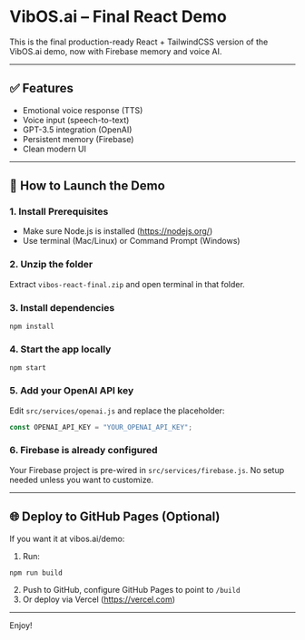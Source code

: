 
# VibOS.ai – Final React Demo

This is the final production-ready React + TailwindCSS version of the VibOS.ai demo, now with Firebase memory and voice AI.

---

## ✅ Features
- Emotional voice response (TTS)
- Voice input (speech-to-text)
- GPT-3.5 integration (OpenAI)
- Persistent memory (Firebase)
- Clean modern UI

---

## 🚀 How to Launch the Demo

### 1. Install Prerequisites
- Make sure Node.js is installed (https://nodejs.org/)
- Use terminal (Mac/Linux) or Command Prompt (Windows)

### 2. Unzip the folder
Extract `vibos-react-final.zip` and open terminal in that folder.

### 3. Install dependencies
```
npm install
```

### 4. Start the app locally
```
npm start
```

### 5. Add your OpenAI API key
Edit `src/services/openai.js` and replace the placeholder:
```js
const OPENAI_API_KEY = "YOUR_OPENAI_API_KEY";
```

### 6. Firebase is already configured
Your Firebase project is pre-wired in `src/services/firebase.js`. No setup needed unless you want to customize.

---

## 🌐 Deploy to GitHub Pages (Optional)
If you want it at vibos.ai/demo:
1. Run:
```
npm run build
```
2. Push to GitHub, configure GitHub Pages to point to `/build`
3. Or deploy via Vercel (https://vercel.com)

---

Enjoy!
